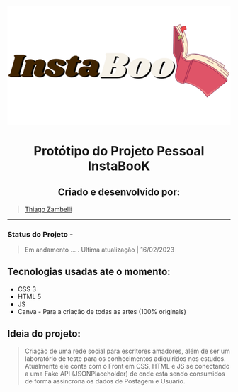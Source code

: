 ![Alt text](img/logo-principal.png)
<h1 align="center">Protótipo do Projeto Pessoal InstaBooK</h1>
<h2 align="center">Criado e desenvolvido por:</h2>

>[Thiago Zambelli][1]

<hr>

### Status do Projeto - 
>Em andamento ... 
 . Ultima atualização | 16/02/2023 

 ## Tecnologias usadas ate o momento:
 * CSS 3
 * HTML 5
 * JS
 * Canva - Para a criação de todas as artes (100% originais)

 ## Ideia do projeto:
 >Criação de uma rede social para escritores amadores, além de ser um laboratório de teste para os conhecimentos adiquiridos nos estudos.
 >Atualmente ele conta com o Front em CSS, HTML e JS se conectando a uma Fake API (JSONPlaceholder) de onde esta sendo consumidos de forma assincrona os dados de Postagem e Usuario.
 











[1]: https://www.linkedin.com/in/thiagozambelli "Linkedin do criador"
